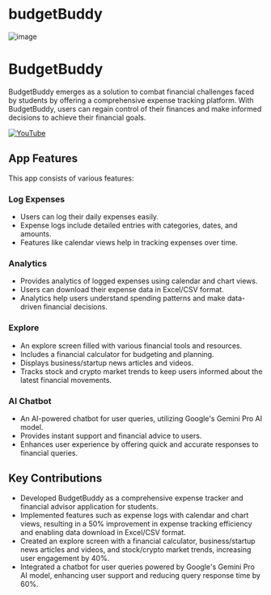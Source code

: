 # budgetBuddy

![image](https://github.com/abhishksen/budgetBuddy/assets/100835323/071eac35-7c2b-40e7-9cd7-e8d258257a75)

# BudgetBuddy

BudgetBuddy emerges as a solution to combat financial challenges faced by students by offering a comprehensive expense tracking platform. With BudgetBuddy, users can regain control of their finances and make informed decisions to achieve their financial goals.

[![YouTube](http://i.ytimg.com/vi/PZw0TLYtOvk/hqdefault.jpg)](https://www.youtube.com/watch?v=PZw0TLYtOvk)

## App Features

This app consists of various features:

### Log Expenses

- Users can log their daily expenses easily.
- Expense logs include detailed entries with categories, dates, and amounts.
- Features like calendar views help in tracking expenses over time.

### Analytics

- Provides analytics of logged expenses using calendar and chart views.
- Users can download their expense data in Excel/CSV format.
- Analytics help users understand spending patterns and make data-driven financial decisions.

### Explore

- An explore screen filled with various financial tools and resources.
- Includes a financial calculator for budgeting and planning.
- Displays business/startup news articles and videos.
- Tracks stock and crypto market trends to keep users informed about the latest financial movements.

### AI Chatbot

- An AI-powered chatbot for user queries, utilizing Google's Gemini Pro AI model.
- Provides instant support and financial advice to users.
- Enhances user experience by offering quick and accurate responses to financial queries.

## Key Contributions

- Developed BudgetBuddy as a comprehensive expense tracker and financial advisor application for students.
- Implemented features such as expense logs with calendar and chart views, resulting in a 50% improvement in expense tracking efficiency and enabling data download in Excel/CSV format.
- Created an explore screen with a financial calculator, business/startup news articles and videos, and stock/crypto market trends, increasing user engagement by 40%.
- Integrated a chatbot for user queries powered by Google's Gemini Pro AI model, enhancing user support and reducing query response time by 60%.
